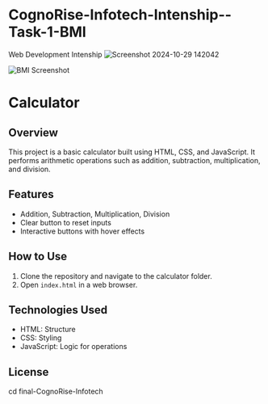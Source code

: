 # CognoRise-Infotech-Intenship--Task-1-BMI
Web Development Intenship
![Screenshot 2024-10-29 142042](https://github.com/user-attachments/assets/60861b33-5d0a-490d-9f44-309eb3eb5591)


![BMI Screenshot](https://github.com/user-attachments/assets/3e3c99fb-2243-44b6-aaab-a23d311a02d2)

# Calculator

## Overview
This project is a basic calculator built using HTML, CSS, and JavaScript. It performs arithmetic operations such as addition, subtraction, multiplication, and division.

## Features
- Addition, Subtraction, Multiplication, Division
- Clear button to reset inputs
- Interactive buttons with hover effects

## How to Use
1. Clone the repository and navigate to the calculator folder.
2. Open `index.html` in a web browser.

## Technologies Used
- HTML: Structure
- CSS: Styling
- JavaScript: Logic for operations

## License
cd final-CognoRise-Infotech


